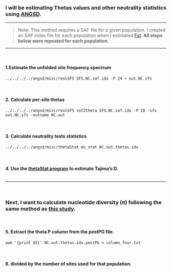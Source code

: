 ### I will be estimating Thetas values and other neutrality statistics using [ANGSD](http://popgen.dk/angsd/index.php/Thetas,Tajima,Neutrality_tests).
---

> Note: This method requires a SAF file for a given population. I created an SAF index file for each population when I estimated [Fst](https://github.com/gausec/KingRailPopGen/blob/main/analyses/ANGSD/FST.md). **All steps below were repeated for each population.**
&nbsp;
&nbsp;
---
&nbsp;
#### 1.Estimate the unfolded site frequency spectrum
```
../../../../angsd/misc/realSFS SFS.NC.saf.idx -P 24 > out.NC.sfs
```
&nbsp;

#### 2. Calculate per-site thetas
```
../../../../angsd/misc/realSFS saf2theta SFS.NC.saf.idx -P 20 -sfs out.NC.sfs -outname NC.out
```

&nbsp;
#### 3. Calculate neutrality tests statistics

```
../../../../angsd/misc/thetaStat do_stat NC.out.thetas.idx
```
&nbsp;
#### 4. Use the [thetaStat program](http://www.popgen.dk/angsd/index.php/ThetaStat) to estimate Tajima’s D.
```

```
---
&nbsp;
### Next, I want to calculate nucleotide diversity ($\pi$) following the same method as [this study](https://bmcecolevol.biomedcentral.com/articles/10.1186/s12862-018-1209-y).

&nbsp;
#### 5. Extract the theta P column from the pestPG file.
```
awk '{print $5}' NC.out.thetas.idx.pestPG > column_four.txt
```
&nbsp;
#### 6. divided by the number of sites used for that population.
```

```
